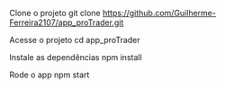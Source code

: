 Clone o projeto
git clone https://github.com/Guilherme-Ferreira2107/app_proTrader.git

Acesse o projeto
cd app_proTrader

Instale as dependências
npm install

Rode o app
npm start
